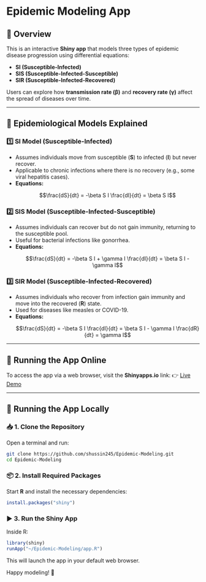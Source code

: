 # **Epidemic Modeling App**

## 📌 Overview

This is an interactive **Shiny app** that models three types of epidemic disease progression using differential equations:

- **SI (Susceptible-Infected)**
- **SIS (Susceptible-Infected-Susceptible)**
- **SIR (Susceptible-Infected-Recovered)**

Users can explore how **transmission rate (β)** and **recovery rate (γ)** affect the spread of diseases over time.

---

## 🧪 Epidemiological Models Explained

### **1️⃣ SI Model (Susceptible-Infected)**

- Assumes individuals move from susceptible (**S**) to infected (**I**) but never recover.
- Applicable to chronic infections where there is no recovery (e.g., some viral hepatitis cases).
- **Equations:**
  ```math
  \frac{dS}{dt} = -\beta S I
  \frac{dI}{dt} = \beta S I
  ```

### **2️⃣ SIS Model (Susceptible-Infected-Susceptible)**

- Assumes individuals can recover but do not gain immunity, returning to the susceptible pool.
- Useful for bacterial infections like gonorrhea.
- **Equations:**
  ```math
  \frac{dS}{dt} = -\beta S I + \gamma I
  \frac{dI}{dt} = \beta S I - \gamma I
  ```

### **3️⃣ SIR Model (Susceptible-Infected-Recovered)**

- Assumes individuals who recover from infection gain immunity and move into the recovered (**R**) state.
- Used for diseases like measles or COVID-19.
- **Equations:**
  ```math
  \frac{dS}{dt} = -\beta S I
  \frac{dI}{dt} = \beta S I - \gamma I
  \frac{dR}{dt} = \gamma I
  ```

---

## 🔗 Running the App Online

To access the app via a web browser, visit the **Shinyapps.io** link: 👉 [Live Demo](http://shussin.shinyapps.io/Epidemic_Modeling)

---

## 🚀 Running the App Locally

### **📥 1. Clone the Repository**

Open a terminal and run:

```bash
git clone https://github.com/shussin245/Epidemic-Modeling.git
cd Epidemic-Modeling
```

### **📦 2. Install Required Packages**

Start **R** and install the necessary dependencies:

```r
install.packages("shiny")
```

### **▶️ 3. Run the Shiny App**

Inside R:

```r
library(shiny)
runApp("~/Epidemic-Modeling/app.R")
```

This will launch the app in your default web browser.

Happy modeling! 🚀

